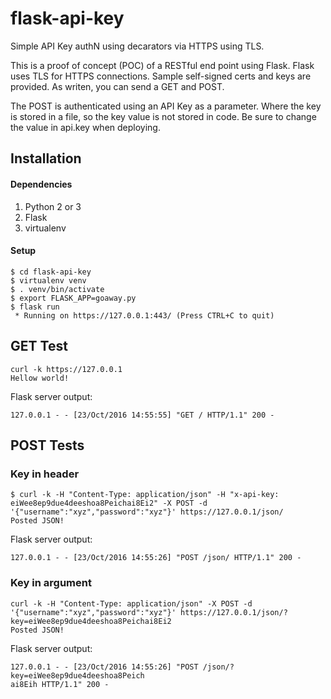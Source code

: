 # flask-api-key
Simple API Key authN using decarators via HTTPS using TLS.

This is a proof of concept (POC) of a RESTful end point using Flask.
Flask uses TLS for HTTPS connections.
Sample self-signed certs and keys are provided.
As writen, you can send a GET and POST.

The POST is authenticated using an API Key as a parameter.
Where the key is stored in a file, so the key value is not stored in code.
Be sure to change the value in api.key when deploying.

## Installation

#### Dependencies
1. Python 2 or 3
2. Flask
3. virtualenv

#### Setup
```
$ cd flask-api-key
$ virtualenv venv
$ . venv/bin/activate
$ export FLASK_APP=goaway.py
$ flask run
 * Running on https://127.0.0.1:443/ (Press CTRL+C to quit)
```

## GET Test
```
curl -k https://127.0.0.1
Hellow world!
```
Flask server output:
```
127.0.0.1 - - [23/Oct/2016 14:55:55] "GET / HTTP/1.1" 200 -
```

## POST Tests
### Key in header
```
$ curl -k -H "Content-Type: application/json" -H "x-api-key: eiWee8ep9due4deeshoa8Peichai8Ei2" -X POST -d '{"username":"xyz","password":"xyz"}' https://127.0.0.1/json/
Posted JSON!
```
Flask server output:
```
127.0.0.1 - - [23/Oct/2016 14:55:26] "POST /json/ HTTP/1.1" 200 -
```

### Key in argument
```
curl -k -H "Content-Type: application/json" -X POST -d '{"username":"xyz","password":"xyz"}' https://127.0.0.1/json/?key=eiWee8ep9due4deeshoa8Peichai8Ei2
Posted JSON!
```
Flask server output:
```
127.0.0.1 - - [23/Oct/2016 14:55:26] "POST /json/?key=eiWee8ep9due4deeshoa8Peich
ai8Eih HTTP/1.1" 200 -
```
